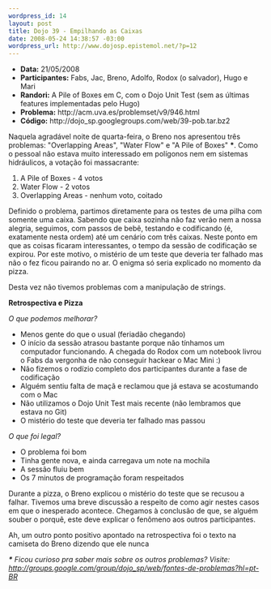 ```yaml
--- 
wordpress_id: 14
layout: post
title: Dojo 39 - Empilhando as Caixas
date: 2008-05-24 14:38:57 -03:00
wordpress_url: http://www.dojosp.epistemol.net/?p=12
---
```

<ul>
	<li><strong>Data:</strong> 21/05/2008</li>
	<li><strong>Participantes:</strong> Fabs, Jac, Breno, Adolfo, Rodox (o salvador), Hugo e Mari</li>
	<li><strong>Randori:</strong> A Pile of Boxes em C, com o Dojo Unit Test (sem as últimas features implementadas pelo Hugo)</li>
	<li><strong>Problema:</strong> http://acm.uva.es/problemset/v9/946.html</li>
	<li><strong>Código:</strong> http://dojo_sp.googlegroups.com/web/39-pob.tar.bz2</li>
</ul>
Naquela agradável noite de quarta-feira, o Breno nos apresentou três problemas: "Overlapping Areas", "Water Flow" e "A Pile of Boxes" <strong>*</strong>. Como o pessoal não estava muito interessado em polígonos nem em sistemas hidráulicos, a votação foi massacrante:
<ol>
	<li>A Pile of Boxes - 4 votos</li>
	<li>Water Flow - 2 votos</li>
	<li>Overlapping Areas - nenhum voto, coitado</li>
</ol>
Definido o problema, partimos diretamente para os testes de uma pilha com somente uma caixa. Sabendo que caixa sozinha não faz verão nem a nossa alegria, seguimos, com passos de bebê, testando e codificando (é, exatamente nesta ordem) até um cenário com três caixas. Neste ponto em que as coisas ficaram interessantes, o tempo da sessão de codificação se expirou. Por este motivo, o mistério de um teste que deveria ter falhado mas não o fez ficou pairando no ar. O enigma só seria explicado no momento da pizza.

Desta vez não tivemos problemas com a manipulação de strings.

<strong>Retrospectiva e Pizza
</strong>

<em>O que podemos melhorar?</em>
<ul>
	<li>Menos gente do que o usual (feriadão chegando)</li>
	<li>O início da sessão atrasou bastante porque não tínhamos um computador funcionando. A chegada do Rodox com um notebook livrou o Fabs da vergonha de não conseguir hackear o Mac Mini :)</li>
	<li>Não fizemos o rodízio completo dos participantes durante a fase de codificação</li>
	<li>Alguém sentiu falta de maçã e reclamou que já estava se acostumando com o Mac</li>
	<li>Não utilizamos o Dojo Unit Test mais recente (não lembramos que estava no Git)</li>
	<li>O mistério do teste que deveria ter falhado mas passou</li>
</ul>
<em>O que foi legal?</em>
<ul>
	<li>O problema foi bom</li>
	<li>Tinha gente nova, e ainda carregava um note na mochila</li>
	<li>A sessão fluiu bem</li>
	<li>Os 7 minutos de programação foram respeitados</li>
</ul>
Durante a pizza, o Breno explicou o mistério do teste que se recusou a falhar. Tivemos uma breve discussão a respeito de como agir nestes casos em que o inesperado acontece. Chegamos à conclusão de que, se alguém souber o porquê, este deve explicar o fenômeno aos outros participantes.

Ah, um outro ponto positivo apontado na retrospectiva foi o texto na camiseta do Breno dizendo que ele nunca

<em><strong>*</strong> Ficou curioso pra saber mais sobre os outros problemas? Visite: http://groups.google.com/group/dojo_sp/web/fontes-de-problemas?hl=pt-BR</em>
